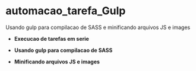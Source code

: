# automacao_tarefa_Gulp
Usando gulp para compilacao de SASS e minificando arquivos JS e images

- **Execucao de tarefas em serie**

- **Usando gulp para compilacao de SASS**

- **Minificando arquivos JS e images**
